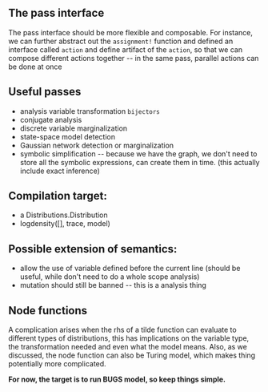 ## The pass interface
The pass interface should be more flexible and composable. 
For instance, we can further abstract out the `assignment!` function and defined an interface called `action` and define artifact of the `action`, so that we can compose different actions together -- in the same pass, parallel actions can be done at once


## Useful passes
- analysis variable transformation `bijectors`
- conjugate analysis
- discrete variable marginalization
- state-space model detection
- Gaussian network detection or marginalization
- symbolic simplification -- because we have the graph, we don't need to store all the symbolic expressions, can create them in time. (this actually include exact inference)

## Compilation target:
- a Distributions.Distribution
- logdensity([], trace, model)

## Possible extension of semantics:
- allow the use of variable defined before the current line (should be useful, while don't need to do a whole scope analysis)
- mutation should still be banned -- this is a analysis thing

## Node functions
A complication arises when the rhs of a tilde function can evaluate to different types of distributions, this has implications on the variable type, the transformation needed and even what the model means. 
Also, as we discussed, the node function can also be Turing model, which makes thing potentially more complicated.

**For now, the target is to run BUGS model, so keep things simple.**